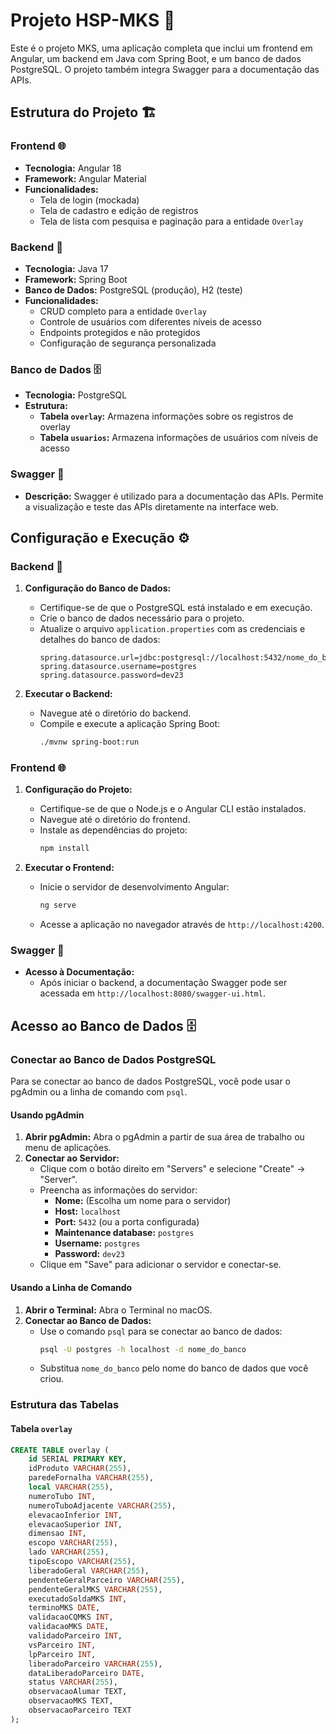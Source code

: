 # Projeto HSP-MKS 🚀

Este é o projeto MKS, uma aplicação completa que inclui um frontend em Angular, um backend em Java com Spring Boot, e um banco de dados PostgreSQL. O projeto também integra Swagger para a documentação das APIs.

## Estrutura do Projeto 🏗️

### Frontend 🌐

- **Tecnologia:** Angular 18
- **Framework:** Angular Material
- **Funcionalidades:**
  - Tela de login (mockada)
  - Tela de cadastro e edição de registros
  - Tela de lista com pesquisa e paginação para a entidade `Overlay`

### Backend 🔧

- **Tecnologia:** Java 17
- **Framework:** Spring Boot
- **Banco de Dados:** PostgreSQL (produção), H2 (teste)
- **Funcionalidades:**
  - CRUD completo para a entidade `Overlay`
  - Controle de usuários com diferentes níveis de acesso
  - Endpoints protegidos e não protegidos
  - Configuração de segurança personalizada

### Banco de Dados 🗄️

- **Tecnologia:** PostgreSQL
- **Estrutura:**
  - **Tabela `overlay`:** Armazena informações sobre os registros de overlay
  - **Tabela `usuarios`:** Armazena informações de usuários com níveis de acesso

### Swagger 📜

- **Descrição:** Swagger é utilizado para a documentação das APIs. Permite a visualização e teste das APIs diretamente na interface web.

## Configuração e Execução ⚙️

### Backend 🔧

1. **Configuração do Banco de Dados:**
   - Certifique-se de que o PostgreSQL está instalado e em execução.
   - Crie o banco de dados necessário para o projeto.
   - Atualize o arquivo `application.properties` com as credenciais e detalhes do banco de dados:
     ```properties
     spring.datasource.url=jdbc:postgresql://localhost:5432/nome_do_banco
     spring.datasource.username=postgres
     spring.datasource.password=dev23
     ```

2. **Executar o Backend:**
   - Navegue até o diretório do backend.
   - Compile e execute a aplicação Spring Boot:
     ```bash
     ./mvnw spring-boot:run
     ```

### Frontend 🌐

1. **Configuração do Projeto:**
   - Certifique-se de que o Node.js e o Angular CLI estão instalados.
   - Navegue até o diretório do frontend.
   - Instale as dependências do projeto:
     ```bash
     npm install
     ```

2. **Executar o Frontend:**
   - Inicie o servidor de desenvolvimento Angular:
     ```bash
     ng serve
     ```
   - Acesse a aplicação no navegador através de `http://localhost:4200`.

### Swagger 📜

- **Acesso à Documentação:**
  - Após iniciar o backend, a documentação Swagger pode ser acessada em `http://localhost:8080/swagger-ui.html`.

## Acesso ao Banco de Dados 🗄️

### Conectar ao Banco de Dados PostgreSQL

Para se conectar ao banco de dados PostgreSQL, você pode usar o pgAdmin ou a linha de comando com `psql`.

#### Usando pgAdmin

1. **Abrir pgAdmin:** Abra o pgAdmin a partir de sua área de trabalho ou menu de aplicações.
2. **Conectar ao Servidor:**
   - Clique com o botão direito em "Servers" e selecione "Create" -> "Server".
   - Preencha as informações do servidor:
     - **Nome:** (Escolha um nome para o servidor)
     - **Host:** `localhost`
     - **Port:** `5432` (ou a porta configurada)
     - **Maintenance database:** `postgres`
     - **Username:** `postgres`
     - **Password:** `dev23`
   - Clique em "Save" para adicionar o servidor e conectar-se.

#### Usando a Linha de Comando

1. **Abrir o Terminal:** Abra o Terminal no macOS.
2. **Conectar ao Banco de Dados:**
   - Use o comando `psql` para se conectar ao banco de dados:
     ```bash
     psql -U postgres -h localhost -d nome_do_banco
     ```
   - Substitua `nome_do_banco` pelo nome do banco de dados que você criou.

### Estrutura das Tabelas

#### Tabela `overlay`

```sql
CREATE TABLE overlay (
    id SERIAL PRIMARY KEY,
    idProduto VARCHAR(255),
    paredeFornalha VARCHAR(255),
    local VARCHAR(255),
    numeroTubo INT,
    numeroTuboAdjacente VARCHAR(255),
    elevacaoInferior INT,
    elevacaoSuperior INT,
    dimensao INT,
    escopo VARCHAR(255),
    lado VARCHAR(255),
    tipoEscopo VARCHAR(255),
    liberadoGeral VARCHAR(255),
    pendenteGeralParceiro VARCHAR(255),
    pendenteGeralMKS VARCHAR(255),
    executadoSoldaMKS INT,
    terminoMKS DATE,
    validacaoCQMKS INT,
    validacaoMKS DATE,
    validadoParceiro INT,
    vsParceiro INT,
    lpParceiro INT,
    liberadoParceiro VARCHAR(255),
    dataLiberadoParceiro DATE,
    status VARCHAR(255),
    observacaoAlumar TEXT,
    observacaoMKS TEXT,
    observacaoParceiro TEXT
);

